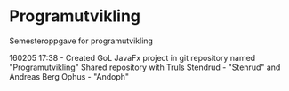 # Programutvikling
Semesteroppgave for programutvikling

160205 17:38 - Created GoL JavaFx project in git repository named "Programutvikling"
		Shared repository with Truls Stendrud - "Stenrud" and Andreas Berg 			Ophus - "Andoph" 
